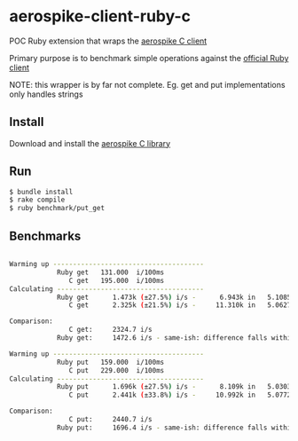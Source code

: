 # aerospike-client-ruby-c

POC Ruby extension that wraps the [aerospike C client](https://github.com/aerospike/aerospike-client-c)

Primary purpose is to benchmark simple operations against the [official Ruby client](https://github.com/aerospike/aerospike-client-ruby)

NOTE: this wrapper is by far not complete. Eg. get and put implementations only handles strings

## Install

Download and install the [aerospike C library](https://github.com/aerospike/aerospike-client-c)

## Run

```bash
$ bundle install
$ rake compile
$ ruby benchmark/put_get
```

## Benchmarks

```bash

Warming up --------------------------------------
            Ruby get   131.000  i/100ms
               C get   195.000  i/100ms
Calculating -------------------------------------
            Ruby get      1.473k (±27.5%) i/s -      6.943k in   5.108522s
               C get      2.325k (±21.5%) i/s -     11.310k in   5.062703s

Comparison:
               C get:     2324.7 i/s
            Ruby get:     1472.6 i/s - same-ish: difference falls within error

Warming up --------------------------------------
            Ruby put   159.000  i/100ms
               C put   229.000  i/100ms
Calculating -------------------------------------
            Ruby put      1.696k (±27.5%) i/s -      8.109k in   5.030362s
               C put      2.441k (±33.8%) i/s -     10.992k in   5.077228s

Comparison:
               C put:     2440.7 i/s
            Ruby put:     1696.4 i/s - same-ish: difference falls within error
```